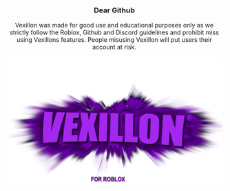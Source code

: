 <h3 align="center">Dear Github</h3>
<p align="center">Vexillon was made for good use and educational purposes only as we strictly follow the Roblox, Github and Discord guidelines and prohibit miss using Vexillons features. People misusing Vexillon will put users their account at risk.</p>
<img src="https://raw.githubusercontent.com/phoubia/vexillon/refs/heads/main/pics/vexillonthumb.png" align="center" height="300" width="600"> 
